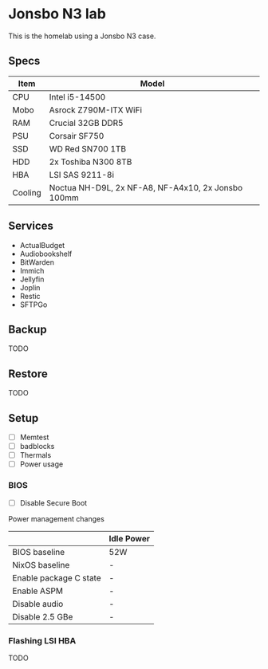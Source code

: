 <!--
SPDX-FileCopyrightText: Andrew Hayzen <ahayzen@gmail.com>

SPDX-License-Identifier: MPL-2.0
-->

# Jonsbo N3 lab

This is the homelab using a Jonsbo N3 case.

## Specs

| Item | Model |
|------|-------|
| CPU | Intel i5-14500 |
| Mobo | Asrock Z790M-ITX WiFi |
| RAM | Crucial 32GB DDR5 |
| PSU | Corsair SF750 |
| SSD | WD Red SN700 1TB |
| HDD | 2x Toshiba N300 8TB |
| HBA | LSI SAS 9211-8i |
| Cooling | Noctua NH-D9L, 2x NF-A8, NF-A4x10, 2x Jonsbo 100mm |

## Services

  - ActualBudget
  - Audiobookshelf
  - BitWarden
  - Immich
  - Jellyfin
  - Joplin
  - Restic
  - SFTPGo

## Backup

TODO

## Restore

TODO

## Setup

  - [ ] Memtest
  - [ ] badblocks
  - [ ] Thermals
  - [ ] Power usage

### BIOS

  - [ ] Disable Secure Boot

Power management changes

|  | Idle Power |
|--|------------|
| BIOS baseline | 52W |
| NixOS baseline | - |
| Enable package C state | - |
| Enable ASPM | - |
| Disable audio | - |
| Disable 2.5 GBe | - |

### Flashing LSI HBA

TODO
